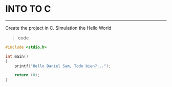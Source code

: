 # INTO TO C
---
Create the project in C. Simulation the Hello World

>code
```C
#include <stdio.h>

int main()
{
	printf("Hello Daniel Sam, Todo bien?...");

	return (0);
}
````
